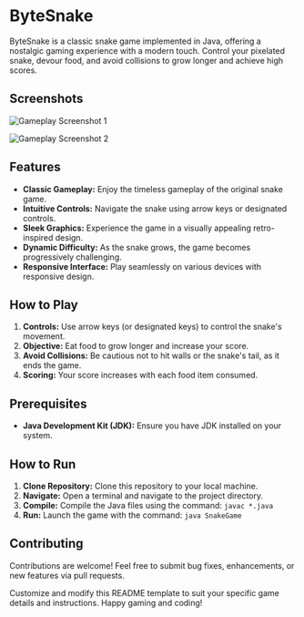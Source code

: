 # ByteSnake

ByteSnake is a classic snake game implemented in Java, offering a nostalgic gaming experience with a modern touch. Control your pixelated snake, devour food, and avoid collisions to grow longer and achieve high scores.

## Screenshots
![Gameplay Screenshot 1](/path/to/screenshot1.png)


![Gameplay Screenshot 2](/path/to/screenshot2.png)


## Features

- **Classic Gameplay:** Enjoy the timeless gameplay of the original snake game.
- **Intuitive Controls:** Navigate the snake using arrow keys or designated controls.
- **Sleek Graphics:** Experience the game in a visually appealing retro-inspired design.
- **Dynamic Difficulty:** As the snake grows, the game becomes progressively challenging.
- **Responsive Interface:** Play seamlessly on various devices with responsive design.

## How to Play

1. **Controls:** Use arrow keys (or designated keys) to control the snake's movement.
2. **Objective:** Eat food to grow longer and increase your score.
3. **Avoid Collisions:** Be cautious not to hit walls or the snake's tail, as it ends the game.
4. **Scoring:** Your score increases with each food item consumed.

## Prerequisites

- **Java Development Kit (JDK):** Ensure you have JDK installed on your system.

## How to Run

1. **Clone Repository:** Clone this repository to your local machine.
2. **Navigate:** Open a terminal and navigate to the project directory.
3. **Compile:** Compile the Java files using the command: `javac *.java`
4. **Run:** Launch the game with the command: `java SnakeGame`

## Contributing

Contributions are welcome! Feel free to submit bug fixes, enhancements, or new features via pull requests.



Customize and modify this README template to suit your specific game details and instructions. Happy gaming and coding!
